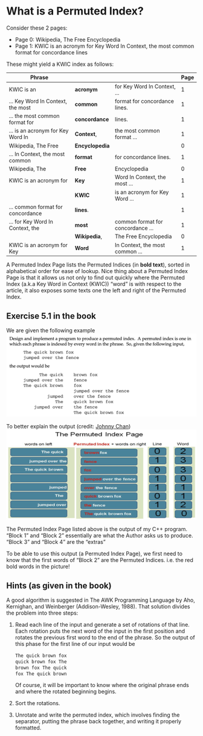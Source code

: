 # What is a Permuted Index?

Consider these 2 pages:

- Page 0: Wikipedia, The Free Encyclopedia
- Page 1: KWIC is an acronym for Key Word In Context, the most common format for concordance lines

These might yield a KWIC index as follows:

| Phrase | | | Page |
| --- | --- | --- | ---|
| KWIC is an | **acronym** | for Key Word In Context, ... | 1 |
| ... Key Word In Context, the most | **common** | format for concordance lines. | 1 |
| ... the most common format for | **concordance** | lines. | 1 |
| ... is an acronym for Key Word In | **Context**, | the most common format ... | 1 |
| Wikipedia, The Free | **Encyclopedia** | | 0 |
| ... In Context, the most common | **format** | for concordance lines. | 1 |
| Wikipedia, The | **Free** | Encyclopedia | 0 |
| KWIC is an acronym for | **Key** | Word In Context, the most ... | 1 |
| | **KWIC** | is an acronym for Key Word ... | 1 |
| ... common format for concordance | **lines**. | | 1 |
| ... for Key Word In Context, the | **most** | common format for concordance ... | 1 |
| | **Wikipedia**, | The Free Encyclopedia | 0 |
| KWIC is an acronym for Key | **Word** | In Context, the most common ... | 1 |

A Permuted Index Page lists the Permuted Indices (in **bold text**), sorted in alphabetical order for ease of lookup. Nice thing about a Permuted Index Page is that it allows us not only to find out quickly where the Permuted Index (a.k.a Key Word in Context (KWIC)) “word” is with respect to the article, it also exposes some texts one the left and right of the Permuted Index.

## Exercise 5.1 in the book

We are given the following example
![exercise description](img/ex-desc.png)

To better explain the output (credit: [Johnny Chan](http://mathalope.co.uk/2014/08/26/accelerated-c-solution-to-exercise-5-1/))
![Permuted index page for example given in the exercise](img/exercise-visualized.png)

The Permuted Index Page listed above is the output of my C++ program. “Block 1” and “Block 2” essentially are what the Author asks us to produce. “Block 3” and “Block 4” are the “extras”

To be able to use this output (a Permuted Index Page), we first need to know that the first words of “Block 2” are the Permuted Indices. i.e. the red bold words in the picture!

## Hints (as given in the book)

A good algorithm is suggested in The AWK Programming Language by Aho, Kernighan, and Weinberger (Addison-Wesley, 1988). That solution divides the problem into three steps:  

1. Read each line of the input and generate a set of rotations of that line. Each rotation puts the next word of the input in the first position and rotates the previous first word to the end of the phrase. So the output of this phase for the first line of our input would be

   ```text
   The quick brown fox 
   quick brown fox The 
   brown fox The quick 
   fox The quick brown
   ```

   Of course, it will be important to know where the original phrase ends and where the rotated beginning begins.
2. Sort the rotations.  
3. Unrotate and write the permuted index, which involves finding the separator, putting the phrase back together, and writing it properly formatted.
